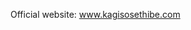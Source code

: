 Official website: www.kagisosethibe.com

<!---
kagisosethibe/kagisosethibe is a ✨ special ✨ repository because its `README.md` (this file) appears on your GitHub profile.
You can click the Preview link to take a look at your changes.
--->
